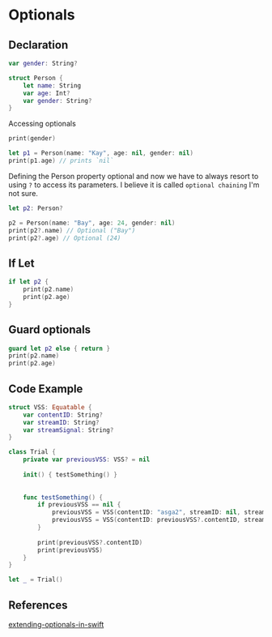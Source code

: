 # Optionals

## Declaration

```swift
var gender: String?

struct Person {
	let name: String
	var age: Int?
	var gender: String?
}
```

Accessing optionals

```swift
print(gender)

let p1 = Person(name: "Kay", age: nil, gender: nil)
print(p1.age) // prints `nil`
```

Defining the Person property optional and now we have to always resort to using `?` to access its parameters. I believe it is called `optional chaining` I'm not sure.

```swift
let p2: Person?

p2 = Person(name: "Bay", age: 24, gender: nil)
print(p2?.name) // Optional ("Bay")
print(p2?.age) // Optional (24)
```

## If Let 

```swift
if let p2 {
	print(p2.name)
	print(p2.age)
}
```

## Guard optionals

```swift
guard let p2 else { return }
print(p2.name)
print(p2.age)

```

## Code Example

```swift
struct VSS: Equatable {
    var contentID: String?
    var streamID: String?
    var streamSignal: String?
}

class Trial {
    private var previousVSS: VSS? = nil
    
    init() { testSomething() }
    
    
    func testSomething() {
        if previousVSS == nil {
            previousVSS = VSS(contentID: "asga2", streamID: nil, streamSignal: nil)
            previousVSS = VSS(contentID: previousVSS?.contentID, streamID: "@31r", streamSignal: "312r3d")
        }
        
        print(previousVSS?.contentID)
        print(previousVSS)
    }
}

let _ = Trial()
```

## References

[extending-optionals-in-swift](https://www.swiftbysundell.com/articles/extending-optionals-in-swift/)

